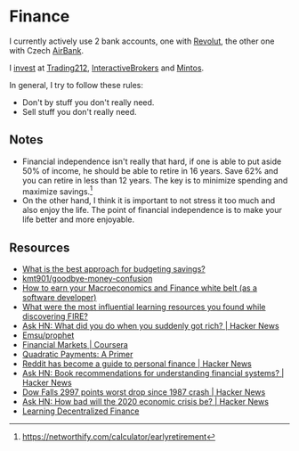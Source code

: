 # Finance

I currently actively use 2 bank accounts, one with [Revolut](https://www.revolut.com/en-CZ/), the other one with Czech [AirBank](https://www.airbank.cz/).

I [invest](/economics/investing.md) at [Trading212](https://www.trading212.com/), [InteractiveBrokers](https://www.interactivebrokers.co.uk/en/home.php) and [Mintos](https://www.mintos.com/en/).

In general, I try to follow these rules:

- Don't by stuff you don't really need.
- Sell stuff you don't really need.

## Notes

- Financial independence isn't really that hard, if one is able to put aside 50% of income, he should be able to retire in 16 years. Save 62% and you can retire in less than 12 years. The key is to minimize spending and maximize savings.[^1]
- On the other hand, I think it is important to not stress it too much and also enjoy the life. The point of financial independence is to make your life better and more enjoyable.

[^1]: https://networthify.com/calculator/earlyretirement

## Resources

- [What is the best approach for budgeting savings?](https://www.reddit.com/r/ynab/comments/8d4ab4/what_is_the_best_approach_for_budgeting_savings/)
- [kmt901/goodbye-money-confusion](https://github.com/kmt901/goodbye-money-confusion#readme)
- [How to earn your Macroeconomics and Finance white belt (as a software developer)](https://notamonadtutorial.com/how-to-earn-your-macroeconomics-and-finance-white-belt-as-a-software-developer-136e7454866f)
- [What were the most influential learning resources you found while discovering FIRE?](https://www.reddit.com/r/financialindependence/comments/c9yan7/what_were_the_most_influential_learning_resources/)
- [Ask HN: What did you do when you suddenly got rich? | Hacker News](https://news.ycombinator.com/item?id=20521902)
- [Emsu/prophet](https://github.com/Emsu/prophet)
- [Financial Markets | Coursera](https://www.coursera.org/learn/financial-markets-global)
- [Quadratic Payments: A Primer](https://vitalik.ca/general/2019/12/07/quadratic.html)
- [Reddit has become a guide to personal finance | Hacker News](https://news.ycombinator.com/item?id=22478854)
- [Ask HN: Book recommendations for understanding financial systems? | Hacker News](https://news.ycombinator.com/item?id=22573204)
- [Dow Falls 2997 points worst drop since 1987 crash | Hacker News](https://news.ycombinator.com/item?id=22597192)
- [Ask HN: How bad will the 2020 economic crisis be? | Hacker News](https://news.ycombinator.com/item?id=22654131)
- [Learning Decentralized Finance](https://github.com/ajlopez/LearningDeFi)

